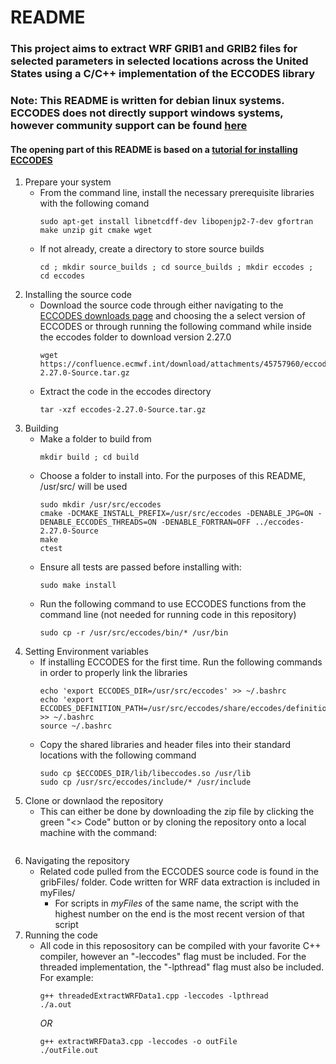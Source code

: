 # README
### This project aims to extract WRF GRIB1 and GRIB2 files for selected parameters in selected locations across the United States using a C/C++ implementation of the ECCODES library
### **Note:** This README is written for debian linux systems. ECCODES does not directly support windows systems, however community support can be found [here](https://github.com/moonpyk/eccodes-build-windows)
#### The opening part of this README is based on a [tutorial for installing ECCODES](https://gist.github.com/MHBalsmeier/a01ad4e07ecf467c90fad2ac7719844a)
1. Prepare your system
   - From the command line, install the necessary prerequisite libraries with the following comand
      ```
      sudo apt-get install libnetcdff-dev libopenjp2-7-dev gfortran make unzip git cmake wget
      ```
   - If not already, create a directory to store source builds
      ```
      cd ; mkdir source_builds ; cd source_builds ; mkdir eccodes ; cd eccodes
      ```
2. Installing the source code
   - Download the source code through either navigating to the [ECCODES downloads page](https://confluence.ecmwf.int/display/ECC/ecCodes+installation) and choosing the a select version of ECCODES or through running the following command while inside the eccodes folder to download version 2.27.0
      ```
      wget https://confluence.ecmwf.int/download/attachments/45757960/eccodes-2.27.0-Source.tar.gz
      ```
   - Extract the code in the eccodes directory
      ```
      tar -xzf eccodes-2.27.0-Source.tar.gz
      ```
3. Building
   - Make a folder to build from
      ```
      mkdir build ; cd build
      ```
   - Choose a folder to install into. For the purposes of this README, /usr/src/ will be used
      ```
      sudo mkdir /usr/src/eccodes
      cmake -DCMAKE_INSTALL_PREFIX=/usr/src/eccodes -DENABLE_JPG=ON -DENABLE_ECCODES_THREADS=ON -DENABLE_FORTRAN=OFF ../eccodes-2.27.0-Source
      make
      ctest
      ```
   - Ensure all tests are passed before installing with:
      ```
      sudo make install
      ```
   - Run the following command to use ECCODES functions from the command line (not needed for running code in this repository)
      ```
      sudo cp -r /usr/src/eccodes/bin/* /usr/bin
      ```
4. Setting Environment variables
   - If installing ECCODES for the first time. Run the following commands in order to properly link the libraries
      ```
      echo 'export ECCODES_DIR=/usr/src/eccodes' >> ~/.bashrc
      echo 'export ECCODES_DEFINITION_PATH=/usr/src/eccodes/share/eccodes/definitions' >> ~/.bashrc
      source ~/.bashrc
      ```
   - Copy the shared libraries and header files into their standard locations with the following command
      ```
      sudo cp $ECCODES_DIR/lib/libeccodes.so /usr/lib
      sudo cp /usr/src/eccodes/include/* /usr/include
      ```
5. Clone or downlaod the repository
   - This can either be done by downloading the zip file by clicking the green "<> Code" button or by cloning the repository onto a local machine with the command:
      ```
      
      ```
7. Navigating the repository
   - Related code pulled from the ECCODES source code is found in the gribFiles/ folder. Code written for WRF data extraction is included in myFiles/
      - For scripts in *myFiles* of the same name, the script with the highest number on the end is the most recent version of that script
8. Running the code
   - All code in this reposository can be compiled with your favorite C++ compiler, however an "-leccodes" flag must be included. For the threaded implementation, the "-lpthread" flag must also be included. For example:
      ```
      g++ threadedExtractWRFData1.cpp -leccodes -lpthread
      ./a.out
      ```
      *OR*
      ```
      g++ extractWRFData3.cpp -leccodes -o outFile
      ./outFile.out
      ```
